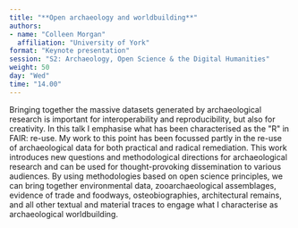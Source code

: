```yaml
---
title: "**Open archaeology and worldbuilding**"
authors:
- name: "Colleen Morgan"
  affiliation: "University of York"
format: "Keynote presentation"
session: "S2: Archaeology, Open Science & the Digital Humanities"
weight: 50
day: "Wed"
time: "14.00"
---
```


Bringing together the massive datasets generated by archaeological research is important for interoperability and reproducibility, but also for creativity. In this talk I emphasise what has been characterised as the "R" in FAIR: re-use. My work to this point has been focussed partly in the re-use of archaeological data for both practical and radical remediation. This work introduces new questions and methodological directions for archaeological research and can be used for thought-provoking dissemination to various audiences. By using methodologies based on open science principles, we can bring together environmental data, zooarchaeological assemblages, evidence of trade and foodways, osteobiographies, architectural remains, and all other textual and material traces to engage what I characterise as archaeological worldbuilding.

